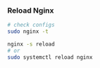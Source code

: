 ### Reload Nginx

```bash
# check configs
sudo nginx -t

nginx -s reload
# or
sudo systemctl reload nginx
```

